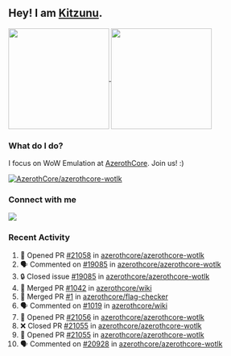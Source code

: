 ## Hey! I am [Kitzunu](https://Github.com/Kitzunu).

<!--
[![Kitzunu's Github stats](https://github-readme-stats.vercel.app/api?username=kitzunu&theme=github_dark&show_icons=true&number_format=long)](https://github.com/Kitzunu)

[![Kitzunu's Language stats](https://github-readme-stats.vercel.app/api/top-langs/?username=Kitzunu&layout=donut&theme=github_dark)](https://github.com/Kitzunu)
-->

<a href="https://github.com/Kitzunu">
  <img height=200 align="center" src="https://github-readme-stats.vercel.app/api?username=kitzunu&theme=github_dark&show_icons=true&number_format=long" />
</a>
<a href="https://github.com/Kitzunu">
  <img height=200 align="center" src="https://github-readme-stats.vercel.app/api/top-langs/?username=Kitzunu&layout=donut&theme=github_dark" />
</a>

### What do I do?

I focus on WoW Emulation at [AzerothCore](https://github.com/AzerothCore). Join us! :)

[![AzerothCore/azerothcore-wotlk](https://github-readme-stats.vercel.app/api/pin/?username=AzerothCore&repo=azerothcore-wotlk&theme=github_dark&show_owner=true)](https://github.com/azerothcore/azerothcore-wotlk)

### Connect with me
[![](https://img.shields.io/badge/AzerothCore%20Discord-Connect%20with%20me!-green)](https://discord.com/invite/gkt4y2x)

### Recent Activity

<!--START_SECTION:activity-->
1. 💪 Opened PR [#21058](https://github.com/azerothcore/azerothcore-wotlk/pull/21058) in [azerothcore/azerothcore-wotlk](https://github.com/azerothcore/azerothcore-wotlk)
2. 🗣 Commented on [#19085](https://github.com/azerothcore/azerothcore-wotlk/issues/19085#issuecomment-2564580068) in [azerothcore/azerothcore-wotlk](https://github.com/azerothcore/azerothcore-wotlk)
3. 🔒 Closed issue [#19085](https://github.com/azerothcore/azerothcore-wotlk/issues/19085) in [azerothcore/azerothcore-wotlk](https://github.com/azerothcore/azerothcore-wotlk)
4. 🎉 Merged PR [#1042](https://github.com/azerothcore/wiki/pull/1042) in [azerothcore/wiki](https://github.com/azerothcore/wiki)
5. 🎉 Merged PR [#1](https://github.com/azerothcore/flag-checker/pull/1) in [azerothcore/flag-checker](https://github.com/azerothcore/flag-checker)
6. 🗣 Commented on [#1019](https://github.com/azerothcore/wiki/issues/1019#issuecomment-2564426182) in [azerothcore/wiki](https://github.com/azerothcore/wiki)
7. 💪 Opened PR [#21056](https://github.com/azerothcore/azerothcore-wotlk/pull/21056) in [azerothcore/azerothcore-wotlk](https://github.com/azerothcore/azerothcore-wotlk)
8. ❌ Closed PR [#21055](https://github.com/azerothcore/azerothcore-wotlk/pull/21055) in [azerothcore/azerothcore-wotlk](https://github.com/azerothcore/azerothcore-wotlk)
9. 💪 Opened PR [#21055](https://github.com/azerothcore/azerothcore-wotlk/pull/21055) in [azerothcore/azerothcore-wotlk](https://github.com/azerothcore/azerothcore-wotlk)
10. 🗣 Commented on [#20928](https://github.com/azerothcore/azerothcore-wotlk/pull/20928#issuecomment-2564348684) in [azerothcore/azerothcore-wotlk](https://github.com/azerothcore/azerothcore-wotlk)
<!--END_SECTION:activity-->
